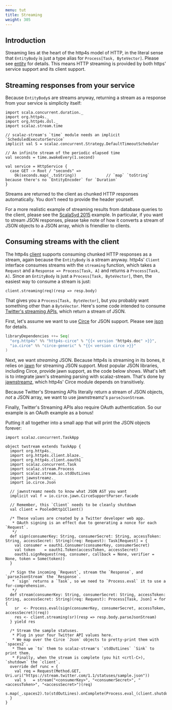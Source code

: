 ```yaml
---
menu: tut
title: Streaming
weight: 305
---
```


## Introduction

Streaming lies at the heart of the http4s model of HTTP, in the literal sense that `EntityBody`
is just a type alias for `Process[Task, ByteVector]`. Please see [entity] for details. This means
HTTP streaming is provided by both https' service support and its client support.

## Streaming responses from your service

Because `EntityBody`s are streams anyway, returning a stream as a response from your service is
simplicity itself:

```tut:book
import scala.concurrent.duration._
import org.http4s._
import org.http4s.dsl._
import scalaz.stream.time

// scalaz-stream's `time` module needs an implicit `ScheduledExecutorService`
implicit val S = scalaz.concurrent.Strategy.DefaultTimeoutScheduler

// An infinite stream of the periodic elapsed time
val seconds = time.awakeEvery(1.second)

val service = HttpService {
  case GET -> Root / "seconds" =>
    Ok(seconds.map(_.toString))             // `map` `toString` because there's no `EntityEncoder` for `Duration`
}
```

Streams are returned to the client as chunked HTTP responses automatically. You don't need to provide the header yourself.

For a more realistic example of streaming results from database queries to the client, please see the
[ScalaSyd 2015] example. In particular, if you want to stream JSON responses, please take note of how
it converts a stream of JSON objects to a JSON array, which is friendlier to clients.

## Consuming streams with the client

The http4s [client] supports consuming chunked HTTP responses as a stream, again because the
`EntityBody` is a stream anyway. http4s' `Client` interface consumes streams with the `streaming`
function, which takes a `Request` and a `Response => Process[Task, A]` and returns a
`Process[Task, A]`. Since an `EntityBody` is just a `Process[Task, ByteVector]`, then, the easiest way
to consume a stream is just:

```tut:fail
client.streaming(req)(resp => resp.body)
```

That gives you a `Process[Task, ByteVector]`, but you probably want something other than a `ByteVector`.
Here's some code intended to consume [Twitter's streaming APIs], which return a stream of JSON.

First, let's assume we want to use [Circe] for JSON support. Please see [json] for details.

```scala
libraryDependencies ++= Seq(
  "org.http4s" %% "http4s-circe" % "{{< version "http4s.doc" >}}",
  "io.circe" %% "circe-generic" % "{{< version circe >}}"
)
```

Next, we want _streaming_ JSON. Because http4s is streaming in its bones, it relies on [jawn] for
streaming JSON support. Most popular JSON libraries, including Circe, provide jawn support, as
the code below shows. What's left is to integrate jawn's streaming parsing with scalaz-stream.
That's done by [jawnstreamz], which http4s' Circe module depends on transitively.

Because Twitter's Streaming APIs literally return a stream of JSON objects, _not_ a JSON array,
we want to use jawnstreamz's `parseJsonStream`.

Finally, Twitter's Streaming APIs also require OAuth authentication. So our example is an OAuth
example as a bonus!

Putting it all together into a small app that will print the JSON objects forever:

```tut:book
import scalaz.concurrent.TaskApp

object twstream extends TaskApp {
  import org.http4s._
  import org.http4s.client.blaze._
  import org.http4s.client.oauth1
  import scalaz.concurrent.Task
  import scalaz.stream.Process
  import scalaz.stream.io.stdOutLines
  import jawnstreamz._
  import io.circe.Json

  // jawnstreamz needs to know what JSON AST you want
  implicit val f = io.circe.jawn.CirceSupportParser.facade

  // Remember, this `Client` needs to be cleanly shutdown
  val client = PooledHttp1Client()

  /* These values are created by a Twitter developer web app.
   * OAuth signing is an effect due to generating a nonce for each `Request`.
   */
  def sign(consumerKey: String, consumerSecret: String, accessToken: String, accessSecret: String)(req: Request): Task[Request] = {
    val consumer = oauth1.Consumer(consumerKey, consumerSecret)
    val token    = oauth1.Token(accessToken, accessSecret)
    oauth1.signRequest(req, consumer, callback = None, verifier = None, token = Some(token))
  }

  /* Sign the incoming `Request`, stream the `Response`, and `parseJsonStream` the `Response`.
   * `sign` returns a `Task`, so we need to `Process.eval` it to use a for-comprehension.
   */
  def stream(consumerKey: String, consumerSecret: String, accessToken: String, accessSecret: String)(req: Request): Process[Task, Json] = for {
    sr  <- Process.eval(sign(consumerKey, consumerSecret, accessToken, accessSecret)(req))
    res <- client.streaming(sr)(resp => resp.body.parseJsonStream)
  } yield res

  /* Stream the sample statuses.
   * Plug in your four Twitter API values here.
   * We map over the Circe `Json` objects to pretty-print them with `spaces2`.
   * Then we `to` them to scalaz-stream's `stdOutLines` `Sink` to print them.
   * Finally, when the stream is complete (you hit <crtl-C>), `shutdown` the `client`.
  override def runc = {
    val req = Request(Method.GET, Uri.uri("https://stream.twitter.com/1.1/statuses/sample.json"))
    val s   = stream("<consumerKey>", "<consumerSecret>", "<accessToken>", "<accessSecret>")(req)
    s.map(_.spaces2).to(stdOutLines).onComplete(Process.eval_(client.shutdown)).run
  }
}
```

[client]: ../client
[entity]: ../entity
[ScalaSyd 2015]: https://bitbucket.org/da_terry/scalasyd-doobie-http4s
[json]: ../json
[jawn]: https://github.com/non/jawn
[jawnstreamz]: https://github.com/rossabaker/jawn-fs2/tree/jawn-streamz
[Twitter's streaming APIs]: https://dev.twitter.com/streaming/overview
[circe]: https://circe.github.io/circe/
